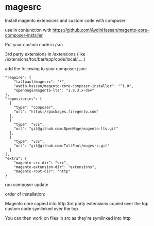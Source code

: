 # magesrc
Install magento extensions and custom code with composer

use in conjunction with https://github.com/AydinHassan/magento-core-composer-installer

Put your custom code in /src

3rd party extensions in /extensions (like /extensions/foo/bar/app/code/local/.....)

add the following to your composer.json:

```
"require": {
    "tallpaul/magesrc": "*",
    "aydin-hassan/magento-core-composer-installer": "^1.0",
    "openmage/magento-lts": "1.9.3.x-dev"
},
"repositories": [
  {
    "type": "composer",
    "url": "https://packages.firegento.com"
  },
  {
    "type": "vcs",
    "url": "git@github.com:OpenMage/magento-lts.git"
  },
  {
    "type": "vcs",
    "url": "git@github.com:TallPaul/magesrc.git"
  }
],
"extra": {
    "magento-src-dir": "src",
    "magento-extension-dir": "extensions",
    "magento-root-dir": "http"
}
```

run composer update

order of installation:

Magento core copied into http
3rd party extensions copied over the top
custom code symlinked over the top

You can then work on files in src as they're symlinked into http
